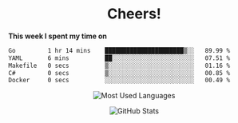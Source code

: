 <h1 align="center">Cheers!</h1>

**This week I spent my time on**
<!--START_SECTION:waka-->

```txt
Go         1 hr 14 mins    ██████████████████████▒░░   89.99 %
YAML       6 mins          ██░░░░░░░░░░░░░░░░░░░░░░░   07.51 %
Makefile   0 secs          ▒░░░░░░░░░░░░░░░░░░░░░░░░   01.16 %
C#         0 secs          ▒░░░░░░░░░░░░░░░░░░░░░░░░   00.85 %
Docker     0 secs          ░░░░░░░░░░░░░░░░░░░░░░░░░   00.49 %
```

<!--END_SECTION:waka-->

<p align="center"><img src="https://github-readme-stats.vercel.app/api/top-langs/?username=thnkrn&layout=compact&hide=html&theme=tokyonight" alt="Most Used Languages" /></p>

<p align="center"><img src="https://github-readme-stats.vercel.app/api?username=thnkrn&show_icons=true&count_private=true&theme=tokyonight&show=reviews&hide_rank=false&rank_icon=github" alt="GitHub Stats" /></p>

<!-- <p align="center"><a href="https://wakatime.com"><img src="https://wakatime.com/share/@thnkrn/40092326-d1bd-471b-89da-9a7c63939402.png" /></p>
 -->
